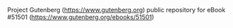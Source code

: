 Project Gutenberg (https://www.gutenberg.org) public repository for
eBook #51501 (https://www.gutenberg.org/ebooks/51501)
